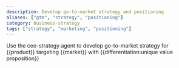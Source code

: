```yaml
---
description: Develop go-to-market strategy and positioning
aliases: ["gtm", "strategy", "positioning"]
category: business-strategy
tags: ["strategy", "marketing", "positioning"]
---
```


Use the ceo-strategy agent to develop go-to-market strategy for {{product}} targeting {{market}} with {{differentiation:unique value proposition}}